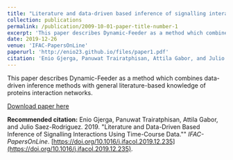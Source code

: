 ```yaml
---
title: "Literature and data-driven based inference of signalling interactions using time-course data"
collection: publications
permalink: /publication/2009-10-01-paper-title-number-1
excerpt: 'This paper describes Dynamic-Feeder as a method which combines data-driven inference methods with general literature-based knowledge of proteins interaction networks.'
date: 2019-12-26
venue: 'IFAC-PapersOnLine'
paperurl: 'http://enio23.github.io/files/paper1.pdf'
citation: 'Enio Gjerga, Panuwat Trairatphisan, Attila Gabor, and Julio Saez-Rodriguez. (2019). &quot;Literature and data-driven based inference of signalling interactions using time-course data.&quot; <i>IFAC-PapersOnLine</i>. [https://doi.org/10.1016/j.ifacol.2019.12.235](https://doi.org/10.1016/j.ifacol.2019.12.235).'
---
```

This paper describes Dynamic-Feeder as a method which combines data-driven inference methods with general literature-based knowledge of proteins interaction networks.

[Download paper here](http://enio23.github.io/files/paper1.pdf)

**Recommended citation:** Enio Gjerga, Panuwat Trairatphisan, Attila Gabor, and Julio Saez-Rodriguez. 2019. "Literature and Data-Driven Based Inference of Signalling Interactions Using Time-Course Data."" _IFAC-PapersOnLine_. [https://doi.org/10.1016/j.ifacol.2019.12.235](https://doi.org/10.1016/j.ifacol.2019.12.235).